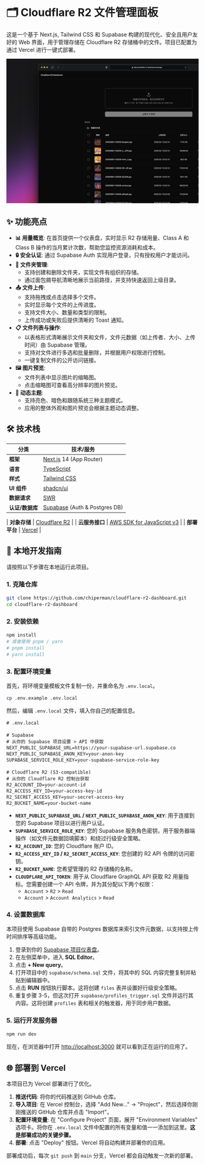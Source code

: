 # 🗂️ Cloudflare R2 文件管理面板

这是一个基于 Next.js, Tailwind CSS 和 Supabase 构建的现代化、安全且用户友好的 Web 界面，用于管理存储在 Cloudflare R2 存储桶中的文件。项目已配置为通过 Vercel 进行一键式部署。

![Dark Mode Screenshot](public/black.png)

## ✨ 功能亮点

- **📊 用量概览**: 在首页提供一个仪表盘，实时显示 R2 存储用量、Class A 和 Class B 操作的当月累计次数，帮助您监控资源消耗和成本。
- **🔒 安全认证**: 通过 Supabase Auth 实现用户登录，只有授权用户才能访问。
- **📂 文件夹管理**:
  - 支持创建和删除文件夹，实现文件有组织的存储。
  - 通过面包屑导航清晰地展示当前路径，并支持快速返回上级目录。
- **📤 文件上传**:
  - 支持拖拽或点击选择多个文件。
  - 实时显示每个文件的上传进度。
  - 支持文件大小、数量和类型的限制。
  - 上传成功或失败后提供清晰的 Toast 通知。
- **📋 文件列表与操作**:
  - 以表格形式清晰展示文件夹和文件，文件元数据（如上传者、大小、上传时间）由 Supabase 管理。
  - 支持对文件进行多选和批量删除，并根据用户权限进行控制。
  - 一键复制文件的公开访问链接。
- **🖼️ 图片预览**:
  - 文件列表中显示图片的缩略图。
  - 点击缩略图可查看高分辨率的图片预览。
- **🎨 动态主题**:
  - 支持亮色、暗色和跟随系统三种主题模式。
  - 应用的整体外观和图片预览会根据主题动态调整。

## 🛠️ 技术栈

| 分类            | 技术/服务                                              |
| --------------- | ------------------------------------------------------ |
| **框架**        | [Next.js](https://nextjs.org/) 14 (App Router)         |
| **语言**        | [TypeScript](https://www.typescriptlang.org/)          |
| **样式**        | [Tailwind CSS](https://tailwindcss.com/)               |
| **UI 组件**     | [shadcn/ui](https://ui.shadcn.com/)                    |
| **数据请求**    | [SWR](https://swr.vercel.app/)                         |
| **认证/数据库** | [Supabase](https://supabase.com/) (Auth & Postgres DB) |

| **对象存储** | [Cloudflare R2](https://www.cloudflare.com/products/r2/) |
| **云服务接口** | [AWS SDK for JavaScript v3](https://aws.amazon.com/sdk-for-javascript/) |
| **部署平台** | [Vercel](https://vercel.com/) |

## 🚀 本地开发指南

请按照以下步骤在本地运行此项目。

### 1. 克隆仓库

```bash
git clone https://github.com/chiperman/cloudflare-r2-dashboard.git
cd cloudflare-r2-dashboard
```

### 2. 安装依赖

```bash
npm install
# 或者使用 pnpm / yarn
# pnpm install
# yarn install
```

### 3. 配置环境变量

首先，将环境变量模板文件复制一份，并重命名为 `.env.local`。

```bash
cp .env.example .env.local
```

然后，编辑 `.env.local` 文件，填入你自己的配置信息。

```env
# .env.local

# Supabase
# 从你的 Supabase 项目设置 > API 中获取
NEXT_PUBLIC_SUPABASE_URL=https://your-supabase-url.supabase.co
NEXT_PUBLIC_SUPABASE_ANON_KEY=your-anon-key
SUPABASE_SERVICE_ROLE_KEY=your-supabase-service-role-key

# Cloudflare R2 (S3-compatible)
# 从你的 Cloudflare R2 控制台获取
R2_ACCOUNT_ID=your-account-id
R2_ACCESS_KEY_ID=your-access-key-id
R2_SECRET_ACCESS_KEY=your-secret-access-key
R2_BUCKET_NAME=your-bucket-name
```

- **`NEXT_PUBLIC_SUPABASE_URL` / `NEXT_PUBLIC_SUPABASE_ANON_KEY`**: 用于连接到您的 Supabase 项目以进行用户认证。
- **`SUPABASE_SERVICE_ROLE_KEY`**: 您的 Supabase 服务角色密钥，用于服务器端操作（如文件元数据回填脚本）和绕过行级安全策略。
- **`R2_ACCOUNT_ID`**: 您的 Cloudflare 账户 ID。
- **`R2_ACCESS_KEY_ID` / `R2_SECRET_ACCESS_KEY`**: 您创建的 R2 API 令牌的访问密钥。
- **`R2_BUCKET_NAME`**: 您希望管理的 R2 存储桶的名称。
- **`CLOUDFLARE_API_TOKEN`**: 用于从 Cloudflare GraphQL API 获取 R2 用量指标。您需要创建一个 API 令牌，并为其分配以下两个权限：
  - `Account` > `R2` > `Read`
  - `Account` > `Account Analytics` > `Read`

### 4. 设置数据库

本项目使用 Supabase 自带的 Postgres 数据库来索引文件元数据，以支持按上传时间排序等高级功能。

1.  登录到你的 [Supabase 项目仪表盘](https://supabase.com/dashboard)。
2.  在左侧菜单中，进入 **SQL Editor**。
3.  点击 **+ New query**。
4.  打开项目中的 `supabase/schema.sql` 文件，将其中的 SQL 内容完整复制并粘贴到编辑器中。
5.  点击 **RUN** 按钮执行脚本。这将创建 `files` 表并设置好行级安全策略。
6.  重复步骤 3-5，但这次打开 `supabase/profiles_trigger.sql` 文件并运行其内容。这将创建 `profiles` 表和相关的触发器，用于同步用户数据。

### 5. 运行开发服务器

```bash
npm run dev
```

现在，在浏览器中打开 [http://localhost:3000](http://localhost:3000) 就可以看到正在运行的应用了。

## 🌐 部署到 Vercel

本项目已为 Vercel 部署进行了优化。

1.  **推送代码**: 将你的代码推送到 GitHub 仓库。
2.  **导入项目**: 在 Vercel 控制台，选择 "Add New..." -> "Project"，然后选择你刚刚推送的 GitHub 仓库并点击 "Import"。
3.  **配置环境变量**: 在 "Configure Project" 页面，展开 "Environment Variables" 选项卡。将你在 `.env.local` 文件中配置的所有变量和值一一添加到这里。**这是部署成功的关键步骤。**
4.  **部署**: 点击 "Deploy" 按钮。Vercel 将自动构建并部署你的应用。

部署成功后，每次 `git push` 到 `main` 分支，Vercel 都会自动触发一次新的部署。
